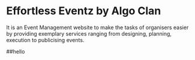 # Effortless Eventz by Algo Clan
 It is an Event Management website to make the tasks of organisers easier by providing exemplary services ranging from designing, planning, execution to publicising events.
 
 ##hello
